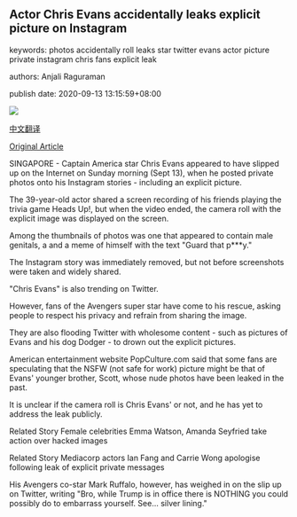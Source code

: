 ## Actor Chris Evans accidentally leaks explicit picture on Instagram

keywords: photos accidentally roll leaks star twitter evans actor picture private instagram chris fans explicit leak

authors: Anjali Raguraman

publish date: 2020-09-13 13:15:59+08:00

![](https://www.straitstimes.com/sites/default/files/styles/x_large/public/articles/2020/09/13/md-chris_evans2-1309.jpg?itok=IfpVrEuQ)

[中文翻译](Actor%20Chris%20Evans%20accidentally%20leaks%20explicit%20picture%20on%20Instagram_zh.md)

[Original Article](https://www.straitstimes.com/lifestyle/entertainment/actor-chris-evans-accidentally-leaks-explicit-picture-on-instagram)

SINGAPORE - Captain America star Chris Evans appeared to have slipped up on the Internet on Sunday morning (Sept 13), when he posted private photos onto his Instagram stories - including an explicit picture.

The 39-year-old actor shared a screen recording of his friends playing the trivia game Heads Up\!, but when the video ended, the camera roll with the explicit image was displayed on the screen.

Among the thumbnails of photos was one that appeared to contain male genitals, a and a meme of himself with the text "Guard that p***y."

The Instagram story was immediately removed, but not before screenshots were taken and widely shared.

"Chris Evans" is also trending on Twitter.

However, fans of the Avengers super star have come to his rescue, asking people to respect his privacy and refrain from sharing the image.

They are also flooding Twitter with wholesome content - such as pictures of Evans and his dog Dodger - to drown out the explicit pictures.

American entertainment website PopCulture.com said that some fans are speculating that the NSFW (not safe for work) picture might be that of Evans' younger brother, Scott, whose nude photos have been leaked in the past.

It is unclear if the camera roll is Chris Evans' or not, and he has yet to address the leak publicly.

Related Story Female celebrities Emma Watson, Amanda Seyfried take action over hacked images

Related Story Mediacorp actors Ian Fang and Carrie Wong apologise following leak of explicit private messages

His Avengers co-star Mark Ruffalo, however, has weighed in on the slip up on Twitter, writing "Bro, while Trump is in office there is NOTHING you could possibly do to embarrass yourself. See... silver lining."